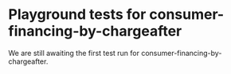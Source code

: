 # Playground tests for consumer-financing-by-chargeafter
We are still awaiting the first test run for consumer-financing-by-chargeafter.
